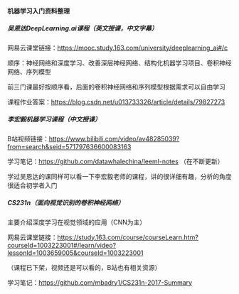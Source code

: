 #### 机器学习入门资料整理

##### 吴恩达DeepLearning.ai课程（英文授课，中文字幕）

网易云课堂链接：https://mooc.study.163.com/university/deeplearning_ai#/c

顺序：神经网络和深度学习、改善深层神经网络、结构化机器学习项目、卷积神经网络、序列模型

前三门课最好按顺序看，后面的卷积神经网络和序列模型根据需求可以自由学习

课程作业答案：https://blog.csdn.net/u013733326/article/details/79827273



##### 李宏毅机器学习课程（中文授课）

B站视频链接：https://www.bilibili.com/video/av48285039?from=search&seid=571797636600083163

学习笔记：https://github.com/datawhalechina/leeml-notes （在不断更新）

学过吴恩达的课同样可以看一下李宏毅老师的课程，讲的很详细有趣，分析的角度很适合初学者入门


##### CS231n（面向视觉识别的卷积神经网络）

主要介绍深度学习在视觉领域的应用（CNN为主）

网易云课堂链接：https://study.163.com/course/courseLearn.htm?courseId=1003223001#/learn/video?lessonId=1003659005&courseId=1003223001

（课程已下架，视频还是可以看的，B站也有相关资源）

学习笔记：https://github.com/mbadry1/CS231n-2017-Summary
